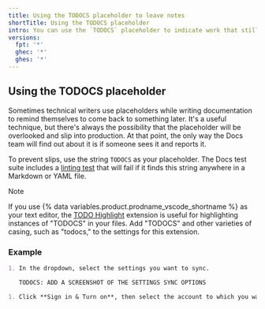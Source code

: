 ```yaml
---
title: Using the TODOCS placeholder to leave notes
shortTitle: Using the TODOCS placeholder
intro: You can use the `TODOCS` placeholder to indicate work that still needs to be completed.
versions:
  fpt: '*'
  ghec: '*'
  ghes: '*'
---
```


<!-- markdownlint-disable search-replace -->
## Using the TODOCS placeholder

Sometimes technical writers use placeholders while writing documentation to remind themselves to come back to something later. It's a useful technique, but there's always the possibility that the placeholder will be overlooked and slip into production. At that point, the only way the Docs team will find out about it is if someone sees it and reports it.

To prevent slips, use the string `TODOCS` as your placeholder. The Docs test suite includes a [linting test](https://github.com/github/docs/tree/main/src/content-linter) that will fail if it finds this string anywhere in a Markdown or YAML file.

> [!NOTE]
> If you use {% data variables.product.prodname_vscode_shortname %} as your text editor, the [TODO Highlight](https://marketplace.visualstudio.com/items?itemName=wayou.vscode-todo-highlight) extension is useful for highlighting instances of "TODOCS" in your files. Add "TODOCS" and other varieties of casing, such as "todocs," to the settings for this extension.

### Example

```markdown
1. In the dropdown, select the settings you want to sync.

   TODOCS: ADD A SCREENSHOT OF THE SETTINGS SYNC OPTIONS

1. Click **Sign in & Turn on**, then select the account to which you want your settings to be synced.
```
<!-- markdownlint-enable search-replace -->
